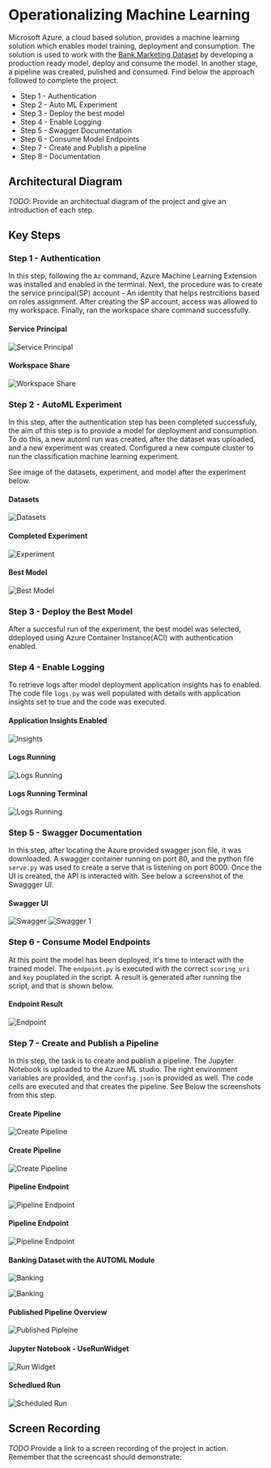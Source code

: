 # Operationalizing Machine Learning

Microsoft Azure, a cloud based solution, provides a machine learning solution which enables model training, deployment and consumption. The solution is used to work with the [Bank Marketing Dataset](https://automlsamplenotebookdata.blob.core.windows.net/automl-sample-notebook-data/bankmarketing_train.csv) by developing a production ready model, deploy and consume the model. In another stage, a pipeline was created, pulished and consumed. Find below the approach followed to complete the project.

- Step 1 - Authentication
- Step 2 - Auto ML Experiment
- Step 3 - Deploy the best model
- Step 4 - Enable Logging
- Step 5 - Swagger Documentation
- Step 6 - Consume Model Endpoints
- Step 7 - Create and Publish a pipeline
- Step 8 - Documentation

## Architectural Diagram

_TODO_: Provide an architectual diagram of the project and give an introduction of each step.

## Key Steps

### Step 1 - Authentication

In this step, following the `Az` command, Azure Machine Learning Extension was installed and enabled in the terminal. Next, the procedure was to create the service principal(SP) account - An identity that helps restrcitions based on roles assignment.
After creating the SP account, access was allowed to my workspace. Finally, ran the workspace share command successfully.

#### Service Principal

![Service Principal](https://github.com/bleso-a/nd00333_AZMLND_C2/blob/master/Screenshot/Service%20Principal.png)

#### Workspace Share

![Workspace Share](https://github.com/bleso-a/nd00333_AZMLND_C2/blob/master/Screenshot/workspace%20share.png)

### Step 2 - AutoML Experiment

In this step, after the authentication step has been completed successfuly, the aim of this step is to provide a model for deployment and consumption. To do this, a new automl run was created, after the dataset was uploaded, and a new experiment was created. Configured a new compute cluster to run the classification machine learning experiment.

See image of the datasets, experiment, and model after the experiment below.

#### Datasets

![Datasets](https://github.com/bleso-a/nd00333_AZMLND_C2/blob/master/Screenshot/Dataset%20is%20available.png)

#### Completed Experiment

![Experiment](https://github.com/bleso-a/nd00333_AZMLND_C2/blob/master/Screenshot/Completed%20Experiment.png)

#### Best Model

![Best Model](https://github.com/bleso-a/nd00333_AZMLND_C2/blob/master/Screenshot/Best%20Model.png)

### Step 3 - Deploy the Best Model

After a succesful run of the experiment, the best model was selected, ddeployed using Azure Container Instance(ACI) with authentication enabled.

### Step 4 - Enable Logging

To retrieve logs after model deployment application insights has to enabled. The code file `logs.py` was well populated with details with application insights set to true and the code was executed.

#### Application Insights Enabled

![Insights](https://github.com/bleso-a/nd00333_AZMLND_C2/blob/master/Screenshot/Application%20insights%20enabled.png)

#### Logs Running

![Logs Running](https://github.com/bleso-a/nd00333_AZMLND_C2/blob/master/Screenshot/Logs%20running.png)

#### Logs Running Terminal

![Logs Running](https://github.com/bleso-a/nd00333_AZMLND_C2/blob/master/Screenshot/Logs%20running%20terminal.png)

### Step 5 - Swagger Documentation

In this step, after locating the Azure provided swagger json file, it was downloaded. A swagger container running on port 80, and the python file `serve.py` was used to create a serve that is listening on port 8000. Once the UI is created, the API is interacted with.
See below a screenshot of the Swaggger UI.

#### Swagger UI

![Swagger](https://github.com/bleso-a/nd00333_AZMLND_C2/blob/master/Screenshot/New%20Swagger.png)
![Swagger 1](https://github.com/bleso-a/nd00333_AZMLND_C2/blob/master/Screenshot/New%20Swagger%203.png)

### Step 6 - Consume Model Endpoints

At this point the model has been deployed, it's time to interact with the trained model. The `endpoint.py` is executed with the correct `scoring_uri` and `key` pouplated in the script.
A result is generated after running the script, and that is shown below.

#### Endpoint Result

![Endpoint](https://github.com/bleso-a/nd00333_AZMLND_C2/blob/master/Screenshot/Endpoint%20result.png)

### Step 7 - Create and Publish a Pipeline

In this step, the task is to create and publish a pipeline. The Jupyter Notebook is uploaded to the Azure ML studio. The right environment variables are provided, and the `config.json` is provided as well.
The code cells are executed and that creates the pipeline. See Below the screenshots from this step.

#### Create Pipeline

![Create Pipeline](https://github.com/bleso-a/nd00333_AZMLND_C2/blob/master/Screenshot/Created%20Pipeline.png)

#### Create Pipeline

![Create Pipeline](https://github.com/bleso-a/nd00333_AZMLND_C2/blob/master/Screenshot/Created%20Pipeline%202.png)

#### Pipeline Endpoint

![Pipeline Endpoint](https://github.com/bleso-a/nd00333_AZMLND_C2/blob/master/Screenshot/Pipeline%20Endpoint%202.png)

#### Pipeline Endpoint

![Pipeline Endpoint](https://github.com/bleso-a/nd00333_AZMLND_C2/blob/master/Screenshot/Pipeline%20Endpoint.png)

#### Banking Dataset with the AUTOML Module

![Banking](https://github.com/bleso-a/nd00333_AZMLND_C2/blob/master/Screenshot/Banking%20Dataset%20with%20the%20AutoML%20module.png)

![Banking](https://github.com/bleso-a/nd00333_AZMLND_C2/blob/master/Screenshot/Banking%20Dataset%20with%20the%20AutoML%20module%202.png)

#### Published Pipeline Overview

![Published Pipleine ](https://github.com/bleso-a/nd00333_AZMLND_C2/blob/master/Screenshot/Pipeline%20Endpoint%202.png)

#### Jupyter Notebook - UseRunWidget

![Run Widget](https://github.com/bleso-a/nd00333_AZMLND_C2/blob/master/Screenshot/Run%20Widget%20in%20Notebook.png)

#### Schedlued Run

![Scheduled Run](https://github.com/bleso-a/nd00333_AZMLND_C2/blob/master/Screenshot/Run%20in%20ML%20studio%202.png)

## Screen Recording

_TODO_ Provide a link to a screen recording of the project in action. Remember that the screencast should demonstrate:
